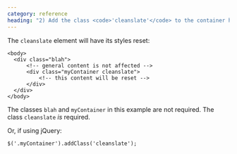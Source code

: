 ```yaml
---
category: reference
heading: "2) Add the class <code>'cleanslate'</code> to the container html"
---
```


The `cleanslate` element will have its styles reset:

    <body>
      <div class="blah">
          <!-- general content is not affected -->
          <div class="myContainer cleanslate">
              <!-- this content will be reset -->
          </div>
      </div>
    </body>

The classes `blah` and `myContainer` in this example are not required. 
The class `cleanslate` _is_ required.

Or, if using jQuery:

    $('.myContainer').addClass('cleanslate');